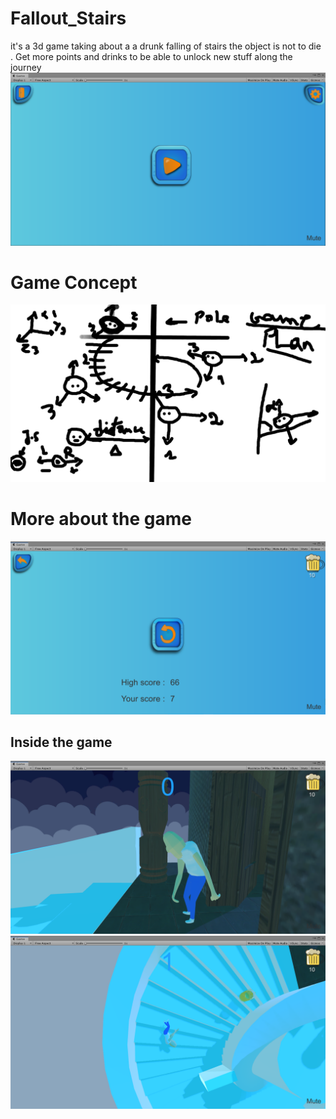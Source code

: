 # Fallout_Stairs
it's a 3d game taking about a a drunk falling of stairs  the object is not to die .
Get more points and drinks to be able to unlock new stuff along the journey 
![main menu](https://github.com/Thunderkilll/Fallout_Stairs/blob/master/FallStares/Art/Textures/fallingStairs.png)  



# Game Concept

![game concept](https://github.com/Thunderkilll/Fallout_Stairs/blob/master/FallStares/Art/Textures/gameConcept.png) 

# More about the game

![game over ui](https://github.com/Thunderkilll/Fallout_Stairs/blob/master/FallStares/Art/Textures/2019-08-31_14-20-13.png) 

## Inside the game
![inside1](https://github.com/Thunderkilll/Fallout_Stairs/blob/master/FallStares/Art/Textures/2019-08-31_14-20-30.png) 
![inside2](https://github.com/Thunderkilll/Fallout_Stairs/blob/master/FallStares/Art/Textures/2019-08-31_14-21-02.png) 

 
